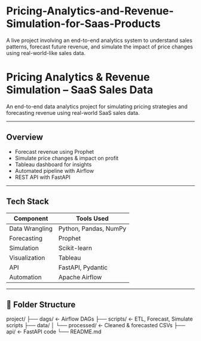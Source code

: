 # Pricing-Analytics-and-Revenue-Simulation-for-Saas-Products
A live project involving an end-to-end analytics system to understand sales patterns, forecast future revenue, and simulate the impact of price changes using real-world-like sales data.
# Pricing Analytics & Revenue Simulation – SaaS Sales Data

An end-to-end data analytics project for simulating pricing strategies and forecasting revenue using real-world SaaS sales data.

---

## Overview

- Forecast revenue using Prophet
- Simulate price changes & impact on profit
- Tableau dashboard for insights
- Automated pipeline with Airflow
- REST API with FastAPI

---

## Tech Stack

| Component       | Tools Used                    |
|----------------|-------------------------------|
| Data Wrangling  | Python, Pandas, NumPy         |
| Forecasting     | Prophet                       |
| Simulation      | Scikit-learn                  |
| Visualization   | Tableau                       |
| API             | FastAPI, Pydantic             |
| Automation      | Apache Airflow                |

---

## 📁 Folder Structure
project/
├── dags/ ← Airflow DAGs
├── scripts/ ← ETL, Forecast, Simulate scripts
├── data/
│ └── processed/ ← Cleaned & forecasted CSVs
├── api/ ← FastAPI code
└── README.md

